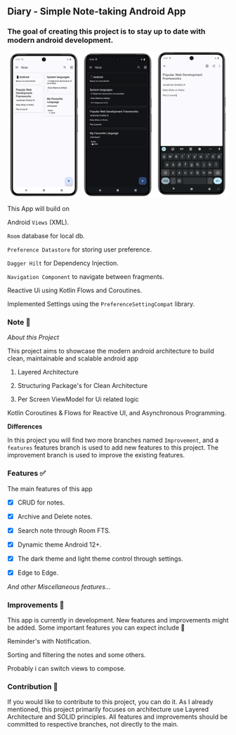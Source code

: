 ## Diary - Simple Note-taking Android App

### The goal of creating this project is to stay up to date with modern android development.

![Screenshots](Screenshots/Screenshots.png)

This App will build on

Android `Views` (XML).

`Room` database for local db.

`Preference Datastore` for storing user preference.

`Dagger Hilt` for Dependency Injection.

`Navigation Component` to navigate between fragments.

Reactive Ui using Kotlin Flows and Coroutines.

Implemented Settings using the `PreferenceSettingCompat` library.

### Note 👀

_About this Project_

This project aims to showcase the modern android architecture to build clean, maintainable and scalable android app

1. Layered Architecture

2. Structuring Package's for Clean Architecture

3. Per Screen ViewModel for Ui related logic

Kotlin Coroutines & Flows for Reactive UI, and Asynchronous Programming.

**Differences**

In this project you will find two more branches named `Improvement`, and a `features`
features branch is used to add new features to this project. The improvement branch is used to improve the existing features.

### Features ✅

The main features of this app

- [x] CRUD for notes.

- [x] Archive and Delete notes.

- [x] Search note through Room FTS.

- [x] Dynamic theme Android 12+.

- [x] The dark theme and light theme control through settings.

- [x] Edge to Edge.

_And other Miscellaneous features..._

### Improvements 🚀

This app is currently in development. New features and improvements might be added. Some important features you can expect include 🚧

Reminder's with Notification.

Sorting and filtering the notes and some others.

Probably i can switch views to compose.

### Contribution 🤝

If you would like to contribute to this project, you can do it. As I already mentioned, 
this project primarily focuses on architecture use Layered Architecture and SOLID principles. 
All features and improvements should be committed to respective branches, not directly to the main.